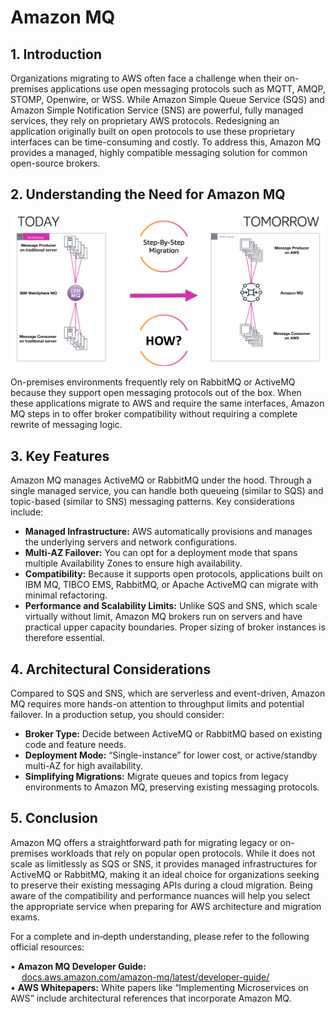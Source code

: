 # Amazon MQ

## 1. Introduction

Organizations migrating to AWS often face a challenge when their on-premises applications use open messaging protocols such as MQTT, AMQP, STOMP, Openwire, or WSS. While Amazon Simple Queue Service (SQS) and Amazon Simple Notification Service (SNS) are powerful, fully managed services, they rely on proprietary AWS protocols. Redesigning an application originally built on open protocols to use these proprietary interfaces can be time-consuming and costly. To address this, Amazon MQ provides a managed, highly compatible messaging solution for common open-source brokers.

## 2. Understanding the Need for Amazon MQ

![amazon-mq](../_assets/amazon-mq.png)

On-premises environments frequently rely on RabbitMQ or ActiveMQ because they support open messaging protocols out of the box. When these applications migrate to AWS and require the same interfaces, Amazon MQ steps in to offer broker compatibility without requiring a complete rewrite of messaging logic. 

## 3. Key Features

Amazon MQ manages ActiveMQ or RabbitMQ under the hood. Through a single managed service, you can handle both queueing (similar to SQS) and topic-based (similar to SNS) messaging patterns. Key considerations include:

- **Managed Infrastructure:** AWS automatically provisions and manages the underlying servers and network configurations.  
- **Multi-AZ Failover:** You can opt for a deployment mode that spans multiple Availability Zones to ensure high availability.  
- **Compatibility:** Because it supports open protocols, applications built on IBM MQ, TIBCO EMS, RabbitMQ, or Apache ActiveMQ can migrate with minimal refactoring.  
- **Performance and Scalability Limits:** Unlike SQS and SNS, which scale virtually without limit, Amazon MQ brokers run on servers and have practical upper capacity boundaries. Proper sizing of broker instances is therefore essential.

## 4. Architectural Considerations
Compared to SQS and SNS, which are serverless and event-driven, Amazon MQ requires more hands-on attention to throughput limits and potential failover. In a production setup, you should consider:

- **Broker Type:** Decide between ActiveMQ or RabbitMQ based on existing code and feature needs.  
- **Deployment Mode:** “Single-instance” for lower cost, or active/standby multi-AZ for high availability.  
- **Simplifying Migrations:** Migrate queues and topics from legacy environments to Amazon MQ, preserving existing messaging protocols.

## 5. Conclusion

Amazon MQ offers a straightforward path for migrating legacy or on-premises workloads that rely on popular open protocols. While it does not scale as limitlessly as SQS or SNS, it provides managed infrastructures for ActiveMQ or RabbitMQ, making it an ideal choice for organizations seeking to preserve their existing messaging APIs during a cloud migration. Being aware of the compatibility and performance nuances will help you select the appropriate service when preparing for AWS architecture and migration exams.

For a complete and in‐depth understanding, please refer to the following official resources:

• **Amazon MQ Developer Guide:**  
  [docs.aws.amazon.com/amazon-mq/latest/developer-guide/](https://docs.aws.amazon.com/amazon-mq/latest/developer-guide/)  
• **AWS Whitepapers:** White papers like “Implementing Microservices on AWS” include architectural references that incorporate Amazon MQ.  